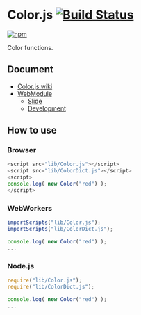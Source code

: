# Color.js [![Build Status](https://travis-ci.org/uupaa/Color.js.png)](http://travis-ci.org/uupaa/Color.js)

[![npm](https://nodei.co/npm/uupaa.color.js.png?downloads=true&stars=true)](https://nodei.co/npm/uupaa.color.js/)

Color functions.

## Document

- [Color.js wiki](https://github.com/uupaa/Color.js/wiki/Color)
- [WebModule](https://github.com/uupaa/WebModule)
    - [Slide](http://uupaa.github.io/Slide/slide/WebModule/index.html)
    - [Development](https://github.com/uupaa/WebModule/wiki/Development)

## How to use

### Browser

```js
<script src="lib/Color.js"></script>
<script src="lib/ColorDict.js"></script>
<script>
console.log( new Color("red") );
</script>
```

### WebWorkers

```js
importScripts("lib/Color.js");
importScripts("lib/ColorDict.js");

console.log( new Color("red") );
...
```

### Node.js

```js
require("lib/Color.js");
require("lib/ColorDict.js");

console.log( new Color("red") );
...
```
